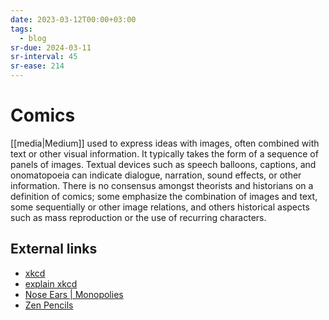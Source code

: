 ```yaml
---
date: 2023-03-12T00:00+03:00
tags:
  - blog
sr-due: 2024-03-11
sr-interval: 45
sr-ease: 214
---
```


# Comics

[[media|Medium]] used to express ideas with images, often combined with text or
other visual information. It typically takes the form of a sequence of panels of
images. Textual devices such as speech balloons, captions, and onomatopoeia can
indicate dialogue, narration, sound effects, or other information. There is no
consensus amongst theorists and historians on a definition of comics; some
emphasize the combination of images and text, some sequentially or other image
relations, and others historical aspects such as mass reproduction or the use of
recurring characters.

## External links

- [xkcd](https://xkcd.com/)
- [explain xkcd](https://www.explainxkcd.com/wiki/index.php/Main_Page)
- [Nose Ears | Monopolies](https://wuzzy.neocities.org/)
- [Zen Pencils](https://www.zenpencils.com/newreaders/)
